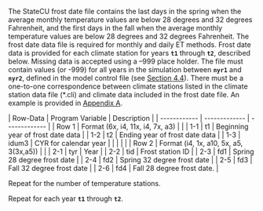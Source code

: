The StateCU frost date file contains the last days in the spring when the average monthly temperature values 
are below 28 degrees and 32 degrees Fahrenheit, and the first days in the fall when the average monthly temperature 
values are below 28 degrees and 32 degrees Fahrenheit.  The frost date data file is required for monthly and daily 
ET methods.  Frost date data is provided for each climate station for years **`t1`** through **`t2`**, described below. 
Missing data is accepted using a –999 place holder. The file must contain values (or -999) for all years in the 
simulation between **`nyr1`** and **`nyr2`**, defined in the model control file (see [Section 4.4](../InputDescription/44.md)).  There must be a one-to-one 
correspondence between climate stations listed in the climate station data file (*.cli) and climate data included 
in the frost date file. An example is provided in [Appendix A](../AppendixA/A1.md). 

 | Row-Data | Program Variable | Description |
    | ------------ | ------------- | ------------- |
	| Row 1 | Format (6x, i4, 11x, i4, 7x, a3) | |
	| 1-1 | t1 | Beginning year of frost date data |
	| 1-2 | t2 | Ending year of frost date data | 
	| 1-3 | idum3 | CYR for calendar year | 
	| | | |
	| Row 2 | Format (i4, 1x, a10, 5x, a5, 3(3x,a5)) | |
	| 2-1 | tyr | Year |
	| 2-2 | tid | Frost station ID |
	| 2-3 | fd1 | Spring 28 degree frost date |
	| 2-4 | fd2 | Spring 32 degree frost date |
	| 2-5 | fd3 | Fall 32 degree frost date | 
	| 2-6 | fd4 | Fall 28 degree frost date. |
	
Repeat for the number of temperature stations. 
	
Repeat for each year **`t1`** through **`t2`**.
	
	